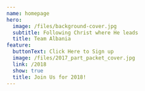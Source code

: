 ```yaml
---
name: homepage
hero:
  image: /files/background-cover.jpg
  subtitle: Following Christ where He leads
  title: Team Albania
feature:
  buttonText: Click Here to Sign up
  image: /files/2017_part_packet_cover.jpg
  link: /2018
  show: true
  title: Join Us for 2018!
---
```


